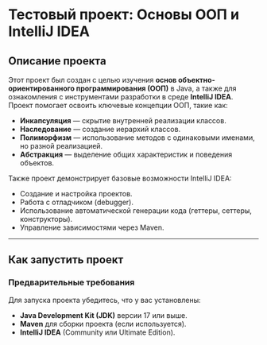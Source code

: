 # Тестовый проект: Основы ООП и IntelliJ IDEA

## Описание проекта
Этот проект был создан с целью изучения **основ объектно-ориентированного программирования (ООП)** в Java, а также для ознакомления с инструментами разработки в среде **IntelliJ IDEA**. Проект помогает освоить ключевые концепции ООП, такие как:
- **Инкапсуляция** — скрытие внутренней реализации классов.
- **Наследование** — создание иерархий классов.
- **Полиморфизм** — использование методов с одинаковыми именами, но разной реализацией.
- **Абстракция** — выделение общих характеристик и поведения объектов.

Также проект демонстрирует базовые возможности IntelliJ IDEA:
- Создание и настройка проектов.
- Работа с отладчиком (debugger).
- Использование автоматической генерации кода (геттеры, сеттеры, конструкторы).
- Управление зависимостями через Maven.

---

## Как запустить проект

### Предварительные требования
Для запуска проекта убедитесь, что у вас установлены:
- **Java Development Kit (JDK)** версии 17 или выше.
- **Maven** для сборки проекта (если используется).
- **IntelliJ IDEA** (Community или Ultimate Edition).
